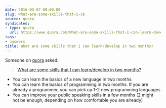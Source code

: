 ```yaml
---
date: 2016-03-07 00:00:00
slug: what-are-some-skills-that-i-ca
source: quora
syndicated:
- type: quora
  url: https://www.quora.com/What-are-some-skills-that-I-can-learn-develop-in-two-months/answer/Roy-Tang
tags:
- answers
title: What are some skills that I can learn/develop in two months?
---
```


Someone on [quora](https://quora.com) asked:

> [What are some skills that I can learn/develop in two months?](https://www.quora.com/What-are-some-skills-that-I-can-learn-develop-in-two-months/answer/Roy-Tang)


<span class="ui_qtext_rendered_qtext"><ul><li>You can learn the basics of a new language in two months</li><li>You can learn the basics of programming in two months. If you are already a programmer, you can pick up 1-2 new programming languages</li><li>You can improve your public speaking skills in a few months (2 might not be enough, depending on how comfortable you are already)</li></ul></span>